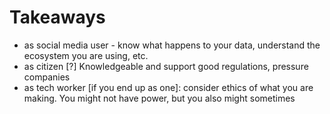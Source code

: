 # Takeaways
 - as social media user - know what happens to your data, understand the ecosystem you are using, etc.
 - as citizen [?] Knowledgeable and support good regulations, pressure companies
 - as tech worker [if you end up as one]: consider ethics of what you are making. You might not have power, but you also might sometimes
